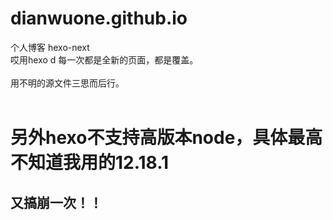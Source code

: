 # dianwuone.github.io
个人博客 hexo-next<br>
哎用hexo d 每一次都是全新的页面，都是覆盖。<br>
<br>
用不明的源文件三思而后行。<br>
<br>
<h1>另外hexo不支持高版本node，具体最高不知道我用的12.18.1</h1>
<h2>又搞崩一次！！</h2>
